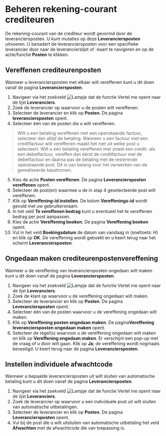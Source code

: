 
# Beheren rekening-courant crediteuren

De rekening-courant van de crediteur wordt gevormd door de leveranciersposten. U kunt mutaties op deze **Leveranciersposten** uitvoeren.
U benadert de leveranciersposten voor een specifieke leverancier door naar de leverancierslijst of -kaart te navigeren en op de actie/functie **Posten** te klikken.

## Vereffenen crediteurenposten 

Wanneer u leveranciersposten met elkaar wilt vereffenen kunt u dit doen vanaf de pagina **Leveranciersposten**.

1. Navigeer via het zoekveld ![Lampje dat de functie Vertel me opent](https://docs.microsoft.com/nl-NL/dynamics365/business-central/media/ui-search/search_small.png "Vertel me wat u wilt doen") naar de lijst **Leveranciers**.
2. Zoek de leverancier op waarvoor u de posten wilt vereffenen.
3. Selecteer de leverancier en klik op **Posten**. De pagina **leveranciersposten** opent.
4. Selecteer één van de posten die u wilt vereffenen.
>Wilt u een betaling vereffenen met een openstaande factuur, selecteer dan altijd de betaling. Wanneer u een factuur met een creditfactuur wilt vereffenen maakt het niet uit welke post u selecteert. Wilt u een betaling vereffenen met zowel een credit- als een debetfactuur, vereffen dan éérst de creditfactuur met de debetfactuur en daarna pas de betaling met de resterende openstaande post. Dit is van belang voor het verwerken van de gerealiseerde kasstromen. 
5. Kies de actie **Posten vereffenen**. De pagina **Leveranciersposten vereffenen** opent.
6. Selecteer de post(en) waarmee u de in stap 4 geselecteerde post wilt vereffenen.
7. Klik op **Vereffening-id instellen**. De kolom **Vereffenings-id** wordt gevuld met uw gebruikersnaam.
8. In het veld **Te vereffenen bedrag** kunt u eventueel het te vereffenen bedrag per post aanpassen.
9. Kies de actie **Vereffening boeken**. De pagina **Vereffening boeken** opent. 
10. Vul in het veld **Boekingsdatum** de datum van vandaag in (sneltoets: H) en klik op **OK**. De vereffening wordt geboekt en u keert terug naar het scherm **Leveranciersposten**.
 
## Ongedaan maken crediteurenpostenvereffening 

Wanneer u de vereffening van leveranciersposten ongedaan wilt maken kunt u dit doen vanaf de pagina **Leveranciersposten**.

1. Navigeer via het zoekveld ![Lampje dat de functie Vertel me opent](https://docs.microsoft.com/nl-NL/dynamics365/business-central/media/ui-search/search_small.png "Vertel me wat u wilt doen") naar de lijst **Leveranciers**.
2. Zoek de klant op waarvoor u de vereffening ongedaan wilt maken.
3. Selecteer de leverancier en klik op **Posten**. De pagina **Leveranciersposten** opent.
4. Selecteer één van de posten waarvoor u de vereffening ongedaan wilt maken.
5. Klik op **Vereffening posten ongedaan maken**. De pagina**Vereffening leveranciersposten ongedaan maken** opent.
6. Selecteer de regel(s) waarvoor u de vereffening ongedaan wilt maken en klik op **Vereffening ongedaan maken**. Er verschijnt een pop-up met de vraag of u door wilt gaan. Klik op **Ja**; de vereffening wordt nogmaals bevestigd. U keert terug naar de pagina **Leveranciersposten**.

## Instellen individuele afwachtcode

Wanneer u bepaalde leveranciersposten uit wilt sluiten van automatische betaling kunt u dit doen vanaf de pagina **Leveranciersposten**.

1. Navigeer via het zoekveld ![Lampje dat de functie Vertel me opent](https://docs.microsoft.com/nl-NL/dynamics365/business-central/media/ui-search/search_small.png "Vertel me wat u wilt doen") naar de lijst **Leveranciers**.
2. Zoek de leverancier op waarvoor u een individuele post uit wilt sluiten van automatische uitbetalingen.
3. Selecteer de leverancier en klik op **Posten**. De pagina **Leveranciersposten** opent.
4. Vul bij de post die u wilt uitsluiten van automatische uitbetaling het veld **Afwachten** met de afwachtcode die van toepassing is.
<!--stackedit_data:
eyJoaXN0b3J5IjpbMTU1NDQ4MTcxOCwtNzcyNTA5MDY3XX0=
-->